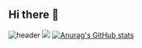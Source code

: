 ## Hi there 👋

<!--
**kimjh2630/kimjh2630** is a ✨ _special_ ✨ repository because its `README.md` (this file) appears on your GitHub profile.

Here are some ideas to get you started:

- 🔭 I’m currently working on ...
- 🌱 I’m currently learning ...
- 👯 I’m looking to collaborate on ...
- 🤔 I’m looking for help with ...
- 💬 Ask me about ...
- 📫 How to reach me: ...
- 😄 Pronouns: ...
- ⚡ Fun fact: ...
-->
![header](https://capsule-render.vercel.app/api?type=waving&color=gradient&height=300&section=header&text=Good%20to%20see%20you%20%F0%9F%A4%97)
<img src="https://img.shields.io/badge/Python-3776AB?style=flat-square&logo=Python&logoColor=white"/>
[![Anurag's GitHub stats](https://github-readme-stats.vercel.app/api?username=kimjh2630)](https://github.com/anuraghazra/github-readme-stats)
